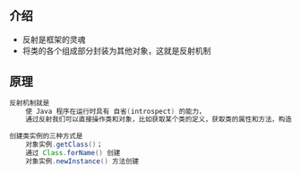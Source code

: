 ## 介绍

* 反射是框架的灵魂
* 将类的各个组成部分封装为其他对象，这就是反射机制

## 原理

```java
反射机制就是
    使 Java 程序在运⾏时具有 ⾃省(introspect) 的能⼒，
    通过反射我们可以直接操作类和对象，⽐如获取某个类的定义，获取类的属性和⽅法，构造⽅法等
    
创建类实例的三种⽅式是
    对象实例.getClass()；
    通过 Class.forName() 创建
    对象实例.newInstance() ⽅法创建   
```



